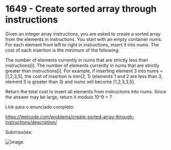 # 1649 - Create sorted array through instructions

Given an integer array instructions, you are asked to create a sorted array from the elements in instructions. You start with an empty container nums. For each element from left to right in instructions, insert it into nums. The cost of each insertion is the minimum of the following:

The number of elements currently in nums that are strictly less than instructions[i].
The number of elements currently in nums that are strictly greater than instructions[i].
For example, if inserting element 3 into nums = [1,2,3,5], the cost of insertion is min(2, 1) (elements 1 and 2 are less than 3, element 5 is greater than 3) and nums will become [1,2,3,3,5].

Return the total cost to insert all elements from instructions into nums. Since the answer may be large, return it modulo 10^9 + 7

Link para o enunciado completo:

https://leetcode.com/problems/create-sorted-array-through-instructions/description/

Submissões:

![image](https://github.com/user-attachments/assets/ea300e55-af5d-4033-8fe2-1b15ecf86a2c)